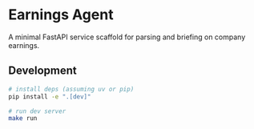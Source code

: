 # Earnings Agent

A minimal FastAPI service scaffold for parsing and briefing on company earnings.

## Development
```bash
# install deps (assuming uv or pip)
pip install -e ".[dev]"

# run dev server
make run

